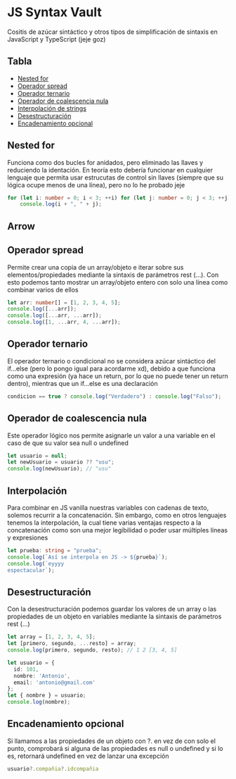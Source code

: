 # JS Syntax Vault
Cositis de azúcar sintáctico y otros tipos de simplificación de sintaxis en JavaScript y TypeScript (jeje goz)

## Tabla
 - [Nested for](#nested-for)
 - [Operador spread](#operador-spread)
 - [Operador ternario](#operador-ternario)
 - [Operador de coalescencia nula](#operador-de-coalescencia-nula)
 - [Interpolación de strings](#interpolación)
 - [Desestructuración](#desestructuración)
 - [Encadenamiento opcional](#encadenamiento-opcional)

## Nested for
Funciona como dos bucles for anidados, pero eliminado las llaves y reduciendo la identación. En teoría esto debería funcionar en cualquier lenguaje que permita usar estrucutas de control sin llaves (siempre que su lógica ocupe menos de una línea), pero no lo he probado jeje
```typescript
for (let i: number = 0; i < 3; ++i) for (let j: number = 0; j < 3; ++j)
    console.log(i + ", " + j);
```

## Arrow

## Operador spread
Permite crear una copia de un array/objeto e iterar sobre sus elementos/propiedades mediante la sintaxis de parámetros rest (...). Con esto podemos tanto mostrar un array/objeto entero con solo una línea como combinar varios de ellos
```typescript
let arr: number[] = [1, 2, 3, 4, 5];
console.log([...arr]);
console.log([...arr, ...arr]);
console.log([1, ...arr, 4, ...arr]);
```

## Operador ternario
El operador ternario o condicional no se considera azúcar sintáctico del if...else (pero lo pongo igual para acordarme xd), debido a que funciona como una expresión (ya hace un return, por lo que no puede tener un return dentro), mientras que un if...else es una declaración
```typescript
condicion == true ? console.log("Verdadero") : console.log("Falso");
```

## Operador de coalescencia nula
Este operador lógico nos permite asignarle un valor a una variable en el caso de que su valor sea null o undefined
```typescript
let usuario = null;
let newUsuario = usuario ?? "usu";
console.log(newUsuario); // "usu"
```

## Interpolación
Para combinar en JS vanilla nuestras variables con cadenas de texto, solemos recurrir a la concatenación. Sin embargo, como en otros lenguajes tenemos la interpolación, la cual tiene varias ventajas respecto a la concatenación como son una mejor legibilidad o poder usar múltiples líneas y expresiones
```typescript
let prueba: string = "prueba";
console.log(`Así se interpola en JS -> ${prueba}`);
console.log(`eyyyy
espectacular`);
```

## Desestructuración
Con la desestructuración podemos guardar los valores de un array o las propiedades de un objeto en variables mediante la sintaxis de parámetros rest (...)
```typescript
let array = [1, 2, 3, 4, 5];
let [primero, segundo, ...resto] = array;
console.log(primero, segundo, resto); // 1 2 [3, 4, 5]

let usuario = {
  id: 101,
  nombre: 'Antonio',
  email: 'antonio@gmail.com'
};
let { nombre } = usuario;
console.log(nombre);
```

## Encadenamiento opcional
Si llamamos a las propiedades de un objeto con ?. en vez de con solo el punto, comprobará si alguna de las propiedades es null o undefined y si lo es, retornará undefined en vez de lanzar una excepción
```typescript
usuario?.compañia?.idcompañia
```
